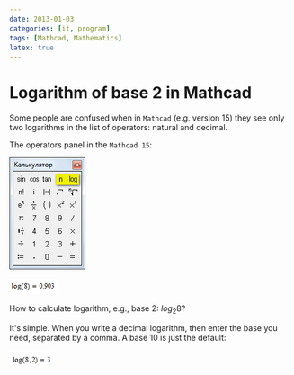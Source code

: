 ```yaml
---
date: 2013-01-03
categories: [it, program]
tags: [Mathcad, Mathematics]
latex: true
---
```


# Logarithm of base 2 in Mathcad

Some people are confused when in `Mathcad` (e.g. version 15) they see only two logarithms in the list of operators: natural and decimal.

The operators panel in the `Mathcad 15`:

![Operator panel](img/panel.png)

![Calculate the logarithm log(8)=0.903](img/log-of-eight.png)

How to calculate logarithm, e.g., base 2: $log_2 8$?

It's simple. When you write a decimal logarithm, then enter the base you need, separated by a comma. A base 10 is just the default:

![Calculate the logarithm log(8.2)=3](img/log-of-eight-to-base-two.png)
